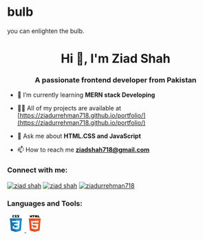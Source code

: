# bulb
you can enlighten the bulb.
<h1 align="center">Hi 👋, I'm Ziad Shah</h1>
<h3 align="center">A passionate frontend developer from Pakistan</h3>

- 🌱 I’m currently learning **MERN stack Developing**

- 👨‍💻 All of my projects are available at [https://ziadurrehman718.github.io/portfolio/](https://ziadurrehman718.github.io/portfolio/)

- 💬 Ask me about **HTML.CSS and JavaScript**

- 📫 How to reach me **ziadshah718@gmail.com**

<h3 align="left">Connect with me:</h3>
<p align="left">
<a href="https://linkedin.com/in/ziad shah" target="blank"><img align="center" src="https://raw.githubusercontent.com/rahuldkjain/github-profile-readme-generator/master/src/images/icons/Social/linked-in-alt.svg" alt="ziad shah" height="30" width="40" /></a>
<a href="https://fb.com/ziad shah" target="blank"><img align="center" src="https://raw.githubusercontent.com/rahuldkjain/github-profile-readme-generator/master/src/images/icons/Social/facebook.svg" alt="ziad shah" height="30" width="40" /></a>
<a href="https://instagram.com/ziadurrehman718" target="blank"><img align="center" src="https://raw.githubusercontent.com/rahuldkjain/github-profile-readme-generator/master/src/images/icons/Social/instagram.svg" alt="ziadurrehman718" height="30" width="40" /></a>
</p>

<h3 align="left">Languages and Tools:</h3>
<p align="left"> <a href="https://www.w3schools.com/css/" target="_blank" rel="noreferrer"> <img src="https://raw.githubusercontent.com/devicons/devicon/master/icons/css3/css3-original-wordmark.svg" alt="css3" width="40" height="40"/> </a> <a href="https://www.w3.org/html/" target="_blank" rel="noreferrer"> <img src="https://raw.githubusercontent.com/devicons/devicon/master/icons/html5/html5-original-wordmark.svg" alt="html5" width="40" height="40"/> </a> <a href="https://developer.mozilla.org/en-US/docs/Web/JavaS

